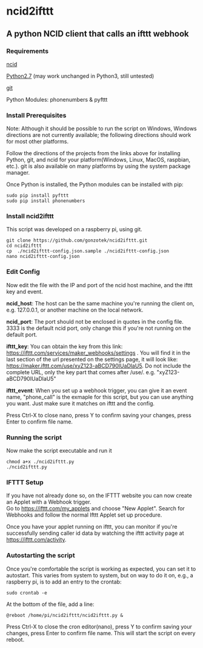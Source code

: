 # ncid2ifttt
## A python NCID client that calls an ifttt webhook

### Requirements
[ncid](http://ncid.sourceforge.net/)

[Python2.7](https://www.python.org/) (may work unchanged in Python3, still untested)

[git](https://git-scm.com/)

Python Modules: phonenumbers & pyfttt

### Install Prerequisites 
Note: Although it should be possible to run the script on Windows, Windows directions are not currently available; the following directions should work for most other platforms.

Follow the directions of the projects from the links above for installing Python, git, and ncid for your platform(Windows, Linux, MacOS, raspbian, etc.).  git is also available on many platforms by using the system package manager.

Once Python is installed, the Python modules can be installed with pip:
```shell
sudo pip install pyfttt
sudo pip install phonenumbers
```

### Install ncid2ifttt
This script was developed on a raspberry pi, using git.
```shell
git clone https://github.com/gonzotek/ncid2ifttt.git
cd ncid2ifttt
cp  ./ncid2ifttt-config.json.sample ./ncid2ifttt-config.json
nano ncid2ifttt-config.json
```

### Edit Config
Now edit the file with the IP and port of the ncid host machine, and the ifttt key and event. 

**ncid_host**: The host can be the same machine you're running the client on, e.g. 127.0.0.1, or another machine on the local network.

**ncid_port**: The port should not be enclosed in quotes in the config file. 3333 is the default ncid port, only change this if you're not running on the default port.

**ifttt_key**: You can obtain the key from this link: https://ifttt.com/services/maker_webhooks/settings .  You will find it in the last section of the url presented on the settings page, it will look like: https://maker.ifttt.com/use/xyZ123-aBCD790IUaDlaU5.  Do not include the complete URL, only the key part that comes after /use/. e.g. "xyZ123-aBCD790IUaDlaU5"

**ifttt_event**: When you set up a webhook trigger, you can give it an event name, "phone_call" is the exmaple for this script, but you can use anything you want.  Just make sure it matches on ifttt and the config.

Press Ctrl-X to close nano, press Y to confirm saving your changes, press Enter to confirm file name.

### Running the script
Now make the script executable and run it
```shell
chmod a+x ./ncid2ifttt.py
./ncid2ifttt.py
```
### IFTTT Setup
If you have not already done so, on the IFTTT website you can now create an Applet with a Webhook trigger.  
Go to https://ifttt.com/my_applets and choose "New Applet".  Search for Webhooks and follow the normal Ifttt Applet set up procedure.

Once you have your applet running on ifttt, you can monitor if you're successfully sending caller id data by watching the ifttt activity page at https://ifttt.com/activity.  

### Autostarting the script
Once you're comfortable the script is working as expected, you can set it to autostart.  This varies from system to system, but on way to do it on, e.g., a raspberry pi, is to add an entry to the crontab:
```shell
sudo crontab -e
```
At the bottom of the file, add a line:
```
@reboot /home/pi/ncid2ifttt/ncid2ifttt.py &
```
Press Ctrl-X to close the cron editor(nano), press Y to confirm saving your changes, press Enter to confirm file name.
This will start the script on every reboot.
